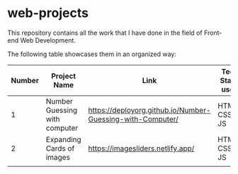 # web-projects
This repository contains all the work that I have done in the field of Front-end Web Development.

The following table showcases them in an organized way: 



| Number  |Project Name   |Link   |   Tech Stack used | 
|---|---|---|---|
| 1  |Number Guessing with computer   |https://deployorg.github.io/Number-Guessing-with-Computer/   |     HTML-CSS-JS |
|2   |Expanding Cards of images   | https://imagesliders.netlify.app/  |     HTML-CSS-JS |
|   |   |   |      |
